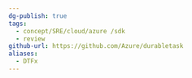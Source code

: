 ```yaml
---
dg-publish: true
tags:
  - concept/SRE/cloud/azure /sdk
  - review
github-url: https://github.com/Azure/durabletask
aliases:
  - DTFx
---
```

